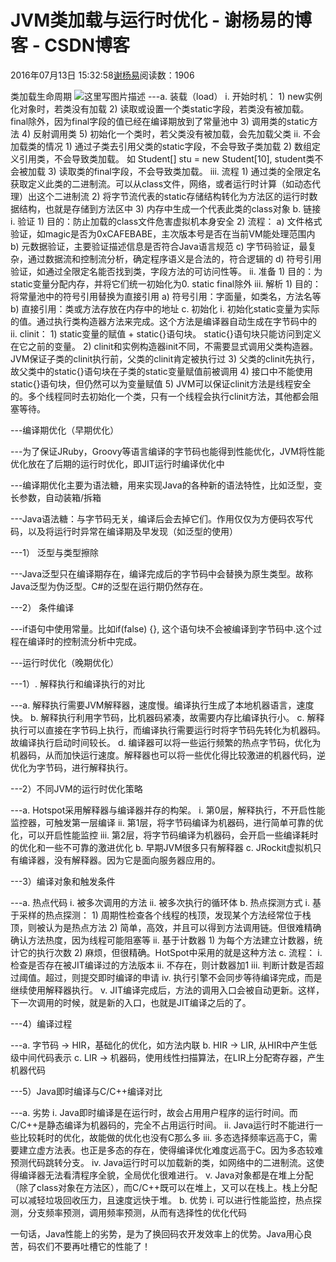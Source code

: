 
# JVM类加载与运行时优化 - 谢杨易的博客 - CSDN博客

2016年07月13日 15:32:58[谢杨易](https://me.csdn.net/u013510838)阅读数：1906


类加载生命周期
![这里写图片描述](https://img-blog.csdn.net/20160713152604380)
---a. 装载（load）
		i. 开始时机：
			1) new实例化对象时，若类没有加载
			2) 读取或设置一个类static字段，若类没有被加载。final除外，因为final字段的值已经在编译期放到了常量池中
			3) 调用类的static方法
			4) 反射调用类
			5) 初始化一个类时，若父类没有被加载，会先加载父类
		ii. 不会加载类的情况
			1) 通过子类去引用父类的static字段，不会导致子类加载
			2) 数组定义引用类，不会导致类加载。 如 Student[] stu = new Student[10], student类不会被加载
			3) 读取类的final字段，不会导致类加载。
		iii. 流程
			1) 通过类的全限定名获取定义此类的二进制流。可以从class文件，网络，或者运行时计算（如动态代理）出这个二进制流
			2) 将字节流代表的static存储结构转化为方法区的运行时数据结构，也就是存储到方法区中
			3) 内存中生成一个代表此类的class对象
	b. 链接
		i. 验证
			1) 目的：防止加载的class文件危害虚拟机本身安全
			2) 流程：
				a) 文件格式验证，如magic是否为0xCAFEBABE，主次版本号是否在当前VM能处理范围内
				b) 元数据验证，主要验证描述信息是否符合Java语言规范
				c) 字节码验证，最复杂，通过数据流和控制流分析，确定程序语义是合法的，符合逻辑的
				d) 符号引用验证，如通过全限定名能否找到类，字段方法的可访问性等。
		ii. 准备
			1) 目的：为static变量分配内存，并将它们统一初始化为0. static final除外
		iii. 解析
			1) 目的：将常量池中的符号引用替换为直接引用
				a) 符号引用：字面量，如类名，方法名等
				b) 直接引用：类或方法存放在内存中的地址
	c. 初始化
		i. 初始化static变量为实际的值。通过执行类构造器<clint>方法来完成。这个方法是编译器自动生成在字节码中的
		ii. clinit：
			1) static变量的赋值 + static{}语句块。 static{}语句块只能访问到定义在它之前的变量。
			2) clinit和实例构造器init不同，不需要显式调用父类构造器。JVM保证子类的clinit执行前，父类的clinit肯定被执行过
			3) 父类的clinit先执行，故父类中的static{}语句块在子类的static变量赋值前被调用
			4) 接口中不能使用static{}语句块，但仍然可以为变量赋值
			5) JVM可以保证clinit方法是线程安全的。多个线程同时去初始化一个类，只有一个线程会执行clinit方法，其他都会阻塞等待。

---编译期优化（早期优化）

---为了保证JRuby，Groovy等语言编译的字节码也能得到性能优化，JVM将性能优化放在了后期的运行时优化，即JIT运行时编译优化中


---编译期优化主要为语法糖，用来实现Java的各种新的语法特性，比如泛型，变长参数，自动装箱/拆箱


---Java语法糖：与字节码无关，编译后会去掉它们。作用仅仅为方便码农写代码，以及将运行时异常在编译期及早发现（如泛型的使用）

---1） 泛型与类型擦除

---Java泛型只在编译期存在，编译完成后的字节码中会替换为原生类型。故称Java泛型为伪泛型。C\#的泛型在运行期仍然存在。

---2） 条件编译

---if语句中使用常量。比如if(false) {}, 这个语句块不会被编译到字节码中.这个过程在编译时的控制流分析中完成。

---运行时优化（晚期优化）


---1）. 解释执行和编译执行的对比

---a. 解释执行需要JVM解释器，速度慢。编译执行生成了本地机器语言，速度快。
	b. 解释执行利用字节码，比机器码紧凑，故需要内存比编译执行小。
	c. 解释执行可以直接在字节码上执行，而编译执行需要运行时将字节码先转化为机器码。故编译执行启动时间较长。
	d. 编译器可以将一些运行频繁的热点字节码，优化为机器码，从而加快运行速度。解释器也可以将一些优化得比较激进的机器代码，逆优化为字节码，进行解释执行。

---2）不同JVM的运行时优化策略

---a. Hotspot采用解释器与编译器并存的构架。
		i. 第0层，解释执行，不开启性能监控器，可触发第一层编译
		ii. 第1层，将字节码编译为机器码，进行简单可靠的优化，可以开启性能监控
		iii. 第2层，将字节码编译为机器码，会开启一些编译耗时的优化和一些不可靠的激进优化
	b. 早期JVM很多只有解释器
	c. JRockit虚拟机只有编译器，没有解释器。因为它是面向服务器应用的。

---3）编译对象和触发条件

---a. 热点代码
		i. 被多次调用的方法
		ii. 被多次执行的循环体
	b. 热点探测方式
		i. 基于采样的热点探测：
			1) 周期性检查各个线程的栈顶，发现某个方法经常位于栈顶，则被认为是热点方法
			2) 简单，高效，并且可以得到方法调用链。但很难精确确认方法热度，因为线程可能阻塞等
		ii. 基于计数器
			1) 为每个方法建立计数器，统计它的执行次数
			2) 麻烦，但很精确。HotSpot中采用的就是这种方法
	c. 流程：
		i. 检查是否存在被JIT编译过的方法版本
		ii. 不存在，则计数器加1
		iii. 判断计数是否超过阈值。超过，则提交即时编译的申请
		iv. 执行引擎不会同步等待编译完成，而是继续使用解释器执行。
		v. JIT编译完成后，方法的调用入口会被自动更新。这样，下一次调用的时候，就是新的入口，也就是JIT编译之后的了。

---4）编译过程

---a. 字节码 -> HIR，基础化的优化，如方法内联
	b. HIR -> LIR, 从HIR中产生低级中间代码表示
	c. LIR -> 机器码，使用线性扫描算法，在LIR上分配寄存器，产生机器代码

---5）Java即时编译与C/C++编译对比

---a. 劣势
		i. Java即时编译是在运行时，故会占用用户程序的运行时间。而C/C++是静态编译为机器码的，完全不占用运行时间。
		ii. Java运行时不能进行一些比较耗时的优化，故能做的优化也没有C那么多
		iii. 多态选择频率远高于C，需要建立虚方法表。也正是多态的存在，使得编译优化难度远高于C。因为多态较难预测代码跳转分支。
		iv. Java运行时可以加载新的类，如网络中的二进制流。这使得编译器无法看清程序全貌，全局优化很难进行。
		v. Java对象都是在堆上分配（除了class对象在方法区），而C/C++既可以在堆上，又可以在栈上。栈上分配可以减轻垃圾回收压力，且速度远快于堆。
	b. 优势
		i. 可以进行性能监控，热点探测，分支频率预测，调用频率预测，从而有选择性的优化代码
		
一句话，Java性能上的劣势，是为了换回码农开发效率上的优势。Java用心良苦，码农们不要再吐槽它的性能了！



